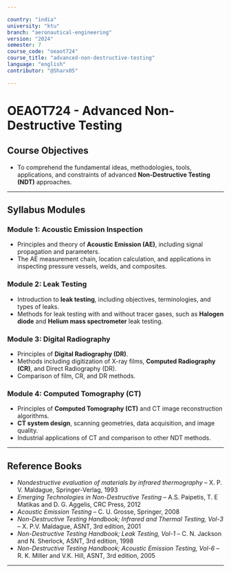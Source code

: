 ```yaml
---

country: "india"
university: "ktu"
branch: "aeronautical-engineering"
version: "2024"
semester: 7
course_code: "oeaot724"
course_title: "advanced-non-destructive-testing"
language: "english"
contributor: "@Sharx05"

---
```


# OEAOT724 - Advanced Non-Destructive Testing

## Course Objectives

-   To comprehend the fundamental ideas, methodologies, tools, applications, and constraints of advanced **Non-Destructive Testing (NDT)** approaches.

---

## Syllabus Modules

### Module 1: Acoustic Emission Inspection

-   Principles and theory of **Acoustic Emission (AE)**, including signal propagation and parameters.
-   The AE measurement chain, location calculation, and applications in inspecting pressure vessels, welds, and composites.

### Module 2: Leak Testing

-   Introduction to **leak testing**, including objectives, terminologies, and types of leaks.
-   Methods for leak testing with and without tracer gases, such as **Halogen diode** and **Helium mass spectrometer** leak testing.

### Module 3: Digital Radiography

-   Principles of **Digital Radiography (DR)**.
-   Methods including digitization of X-ray films, **Computed Radiography (CR)**, and Direct Radiography (DR).
-   Comparison of film, CR, and DR methods.

### Module 4: Computed Tomography (CT)

-   Principles of **Computed Tomography (CT)** and CT image reconstruction algorithms.
-   **CT system design**, scanning geometries, data acquisition, and image quality.
-   Industrial applications of CT and comparison to other NDT methods.

---

## Reference Books

-   *Nondestructive evaluation of materials by infrared thermography* – X. P. V. Maldague, Springer-Verlag, 1993
-   *Emerging Technologies in Non-Destructive Testing* – A.S. Paipetis, T. E Matikas and D. G. Aggelis, CRC Press, 2012
-   *Acoustic Emission Testing* – C. U. Grosse, Springer, 2008
-   *Non-Destructive Testing Handbook; Infrared and Thermal Testing, Vol-3* – X. P.V. Maldague, ASNT, 3rd edition, 2001
-   *Non-Destructive Testing Handbook; Leak Testing, Vol-1* – C. N. Jackson and N. Sherlock, ASNT, 3rd edition, 1998
-   *Non-Destructive Testing Handbook; Acoustic Emission Testing, Vol-6* – R. K. Miller and V.K. Hill, ASNT, 3rd edition, 2005

---
